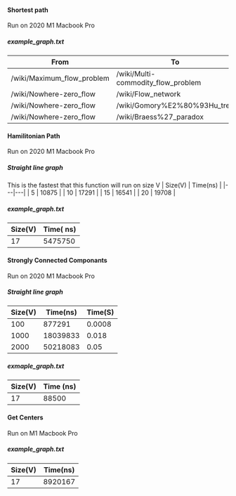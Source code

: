 #### Shortest path
Run on 2020 M1 Macbook Pro
##### example_graph.txt
| From  |  To | Distance(links) |Time(ns)|
|---|---|---|---|
| /wiki/Maximum_flow_problem  | /wiki/Multi-commodity_flow_problem  |2|186292|
| /wiki/Nowhere-zero_flow | /wiki/Flow_network  |1|58583|
| /wiki/Nowhere-zero_flow  | /wiki/Gomory%E2%80%93Hu_tree |7|241167|
| /wiki/Nowhere-zero_flow  | /wiki/Braess%27_paradox |2|26334|






#### Hamilitonian Path
Run on 2020 M1 Macbook Pro
##### Straight line graph
This is the fastest that this function will run on size V
| Size(V)  | Time(ns)  |
|---|---|
| 5  | 10875  |
| 10  | 17291  |
| 15  |  16541 |
|  20 |  19708 |
##### example_graph.txt
| Size(V)  | Time( ns)  |
|---|---|
| 17  | 5475750  |



#### Strongly Connected Componants
Run on 2020 M1 Macbook Pro
##### Straight line graph
| Size(V)  | Time(ns)  | Time(S) |
|---|---|---|
|  100 |    877291| 0.0008|
|  1000 | 18039833  |0.018|
|  2000 | 50218083  |0.05|
##### exmaple_graph.txt
| Size(V)  | Time (ns)  |
|---|---|
|  17 | 88500  |

#### Get Centers
Run on M1 Macbook Pro
##### example_graph.txt
|  Size(V) | Time(ns)  |
|---|---|
| 17  |  8920167 |
